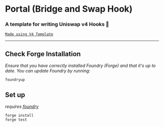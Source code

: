 # Portal (Bridge and Swap Hook)

### **A template for writing Uniswap v4 Hooks 🦄**

[`Made using V4 Template`](https://github.com/uniswapfoundation/v4-template/generate)

---

## Check Forge Installation

_Ensure that you have correctly installed Foundry (Forge) and that it's up to date. You can update Foundry by running:_

```
foundryup
```

## Set up

_requires [foundry](https://book.getfoundry.sh)_

```
forge install
forge test
```
